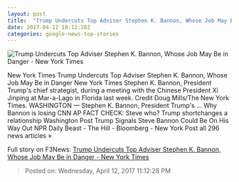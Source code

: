 ```yaml
---
layout: post
title:  "Trump Undercuts Top Adviser Stephen K. Bannon, Whose Job May Be in Danger - New York Times"
date: 2017-04-12 18:12:28Z
categories: google-news-top-stories
---
```


![Trump Undercuts Top Adviser Stephen K. Bannon, Whose Job May Be in Danger - New York Times](https://static01.nyt.com/images/2017/04/13/us/13bannon/13bannon-facebookJumbo.jpg)

New York Times Trump Undercuts Top Adviser Stephen K. Bannon, Whose Job May Be in Danger New York Times Stephen K. Bannon, President Trump's chief strategist, during a meeting with the Chinese President Xi Jinping at Mar-a-Lago in Florida last week. Credit Doug Mills/The New York Times. WASHINGTON — Stephen K. Bannon, President Trump's ... Why Bannon is losing CNN AP FACT CHECK: Steve who? Trump shortchanges a relationship Washington Post Trump Signals Steve Bannon Could Be On His Way Out NPR Daily Beast - The Hill - Bloomberg - New York Post all 296 news articles »


Full story on F3News: [Trump Undercuts Top Adviser Stephen K. Bannon, Whose Job May Be in Danger - New York Times](http://www.f3nws.com/n/aeSMRD)

> Posted on: Wednesday, April 12, 2017 11:12:28 PM
